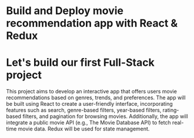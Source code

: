 # Build and Deploy movie recommendation app with React & Redux

<h1>Let's <span style="color:blu; font-weight:bold;">build</span> our first Full-Stack project</h1>

This project aims to develop an interactive app that offers users movie recommendations based on genres, trends, and preferences. The app will be built using React to create a user-friendly interface, incorporating features such as search, genre-based filters, year-based filters, rating-based filters, and pagination for browsing movies. Additionally, the app will integrate a public movie API (e.g., The Movie Database API) to fetch real-time movie data. Redux will be used for state management.
